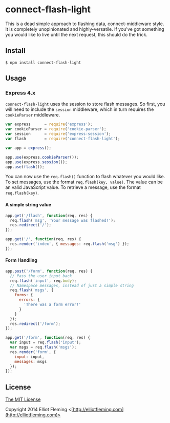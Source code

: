 # connect-flash-light

This is a dead simple approach to flashing data, connect-middleware style. It is completely unopinionated and highly-versatile. If you've got something you would like to live until the next request, this should do the trick.

## Install

    $ npm install connect-flash-light

## Usage

### Express 4.x

`connect-flash-light` uses the session to store flash messages. So first, you will need to include the `session` middleware, which in turn requires the `cookieParser` middleware.

```javascript
var express      = require('express');
var cookieParser = require('cookie-parser');
var session      = require('express-session');
var flash        = require('connect-flash-light');

var app = express();

app.use(express.cookieParser());
app.use(express.session());
app.use(flash());
```

You can now use the `req.flash()` function to flash whatever you would like. To set messages, use the format `req.flash(key, value)`. The value can be an valid JavaScript value. To retrieve a message, use the format `req.flash(key)`.

#### A simple string value

```javascript
app.get('/flash', function(req, res) {
  req.flash('msg', 'Your message was flashed!');
  res.redirect('/');
});

app.get('/', function(req, res) {
  res.render('index', { messages: req.flash('msg') });
});
```

#### Form Handling

```javascript
app.post('/form', function(req, res) {
  // Pass the user input back
  req.flash('input', req.body);
  // Namespace messages, instead of just a simple string
  req.flash('msgs', {
    forms: {
      errors: {
        'There was a form error!'
      }
    }
  });
  res.redirect('/form');
});

app.get('/form', function(req, res) {
  var input = req.flash('input');
  var msgs = req.flash('msgs');
  res.render('form', {
    input: input,
    messages: msgs
  });
});
```

## License

[The MIT License](http://opensource.org/licenses/MIT)

Copyright 2014 Elliot Fleming <[http://elliotfleming.com](http://elliotfleming.com)>